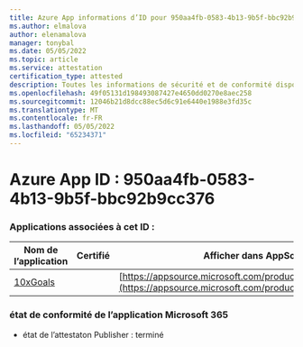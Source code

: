 ```yaml
---
title: Azure App informations d’ID pour 950aa4fb-0583-4b13-9b5f-bbc92b9cc376
ms.author: elmalova
author: elenamalova
manager: tonybal
ms.date: 05/05/2022
ms.topic: article
ms.service: attestation
certification_type: attested
description: Toutes les informations de sécurité et de conformité disponibles pour 950aa4fb-0583-4b13-9b5f-bbc92b9cc376.
ms.openlocfilehash: 49f05131d198493087427e4650dd0270e8aec258
ms.sourcegitcommit: 12046b21d8dcc88ec5d6c91e6440e1988e3fd35c
ms.translationtype: MT
ms.contentlocale: fr-FR
ms.lasthandoff: 05/05/2022
ms.locfileid: "65234371"
---
```

# <a name="azure-app-id-950aa4fb-0583-4b13-9b5f-bbc92b9cc376"></a>Azure App ID : 950aa4fb-0583-4b13-9b5f-bbc92b9cc376


### <a name="apps-associated-with-this-id"></a>Applications associées à cet ID :
| **Nom de l’application** | **Certifié** | **Afficher dans AppSource** |
|--------------|---------------|-----------------------|
| [10xGoals](../forward/WA200003122.md) |  | [https://appsource.microsoft.com/product/office/WA200003122](https://appsource.microsoft.com/product/office/WA200003122) |

### <a name="microsoft-365-app-compliance-status"></a>état de conformité de l’application Microsoft 365
- état de l’attestaton Publisher : terminé
